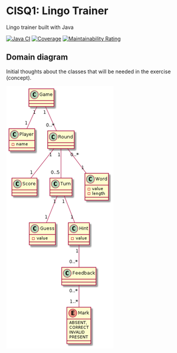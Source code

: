 # CISQ1: Lingo Trainer

Lingo trainer built with Java

[![Java CI](https://github.com/xandervedder/cisq1-lingo/actions/workflows/build.yml/badge.svg)](https://github.com/xandervedder/cisq1-lingo/actions/workflows/build.yml)
[![Coverage](https://sonarcloud.io/api/project_badges/measure?project=xandervedder_cisq1-lingo&metric=coverage)](https://sonarcloud.io/dashboard?id=xandervedder_cisq1-lingo)
[![Maintainability Rating](https://sonarcloud.io/api/project_badges/measure?project=xandervedder_cisq1-lingo&metric=sqale_rating)](https://sonarcloud.io/dashboard?id=xandervedder_cisq1-lingo)

## Domain diagram

Initial thoughts about the classes that will be needed in the exercise (concept).

![domain_diagram](/documentation/domain/domain.png)

